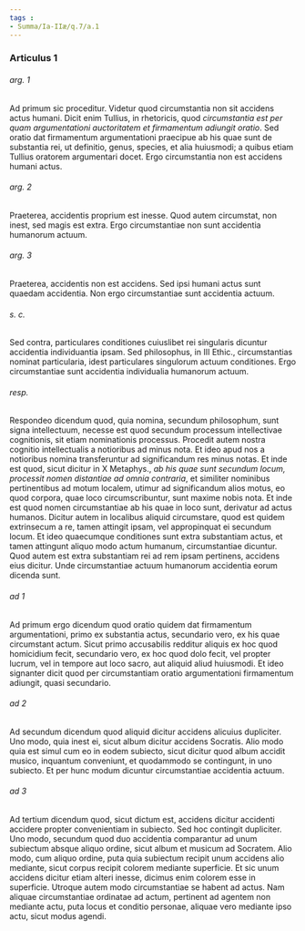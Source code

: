 ```yaml
---
tags : 
- Summa/Ia-IIæ/q.7/a.1
---
```


### Articulus 1

###### arg. 1
Ad primum sic proceditur. Videtur quod circumstantia non sit accidens actus humani. Dicit enim Tullius, in rhetoricis, quod *circumstantia est per quam argumentationi auctoritatem et firmamentum adiungit oratio*. Sed oratio dat firmamentum argumentationi praecipue ab his quae sunt de substantia rei, ut definitio, genus, species, et alia huiusmodi; a quibus etiam Tullius oratorem argumentari docet. Ergo circumstantia non est accidens humani actus.

###### arg. 2
Praeterea, accidentis proprium est inesse. Quod autem circumstat, non inest, sed magis est extra. Ergo circumstantiae non sunt accidentia humanorum actuum.

###### arg. 3
Praeterea, accidentis non est accidens. Sed ipsi humani actus sunt quaedam accidentia. Non ergo circumstantiae sunt accidentia actuum.

###### s. c.
Sed contra, particulares conditiones cuiuslibet rei singularis dicuntur accidentia individuantia ipsam. Sed philosophus, in III Ethic., circumstantias nominat particularia, idest particulares singulorum actuum conditiones. Ergo circumstantiae sunt accidentia individualia humanorum actuum.

###### resp.
Respondeo dicendum quod, quia nomina, secundum philosophum, sunt signa intellectuum, necesse est quod secundum processum intellectivae cognitionis, sit etiam nominationis processus. Procedit autem nostra cognitio intellectualis a notioribus ad minus nota. Et ideo apud nos a notioribus nomina transferuntur ad significandum res minus notas. Et inde est quod, sicut dicitur in X Metaphys., *ab his quae sunt secundum locum, processit nomen distantiae ad omnia contraria*, et similiter nominibus pertinentibus ad motum localem, utimur ad significandum alios motus, eo quod corpora, quae loco circumscribuntur, sunt maxime nobis nota. Et inde est quod nomen circumstantiae ab his quae in loco sunt, derivatur ad actus humanos. Dicitur autem in localibus aliquid circumstare, quod est quidem extrinsecum a re, tamen attingit ipsam, vel appropinquat ei secundum locum. Et ideo quaecumque conditiones sunt extra substantiam actus, et tamen attingunt aliquo modo actum humanum, circumstantiae dicuntur. Quod autem est extra substantiam rei ad rem ipsam pertinens, accidens eius dicitur. Unde circumstantiae actuum humanorum accidentia eorum dicenda sunt.

###### ad 1
Ad primum ergo dicendum quod oratio quidem dat firmamentum argumentationi, primo ex substantia actus, secundario vero, ex his quae circumstant actum. Sicut primo accusabilis redditur aliquis ex hoc quod homicidium fecit, secundario vero, ex hoc quod dolo fecit, vel propter lucrum, vel in tempore aut loco sacro, aut aliquid aliud huiusmodi. Et ideo signanter dicit quod per circumstantiam oratio argumentationi firmamentum adiungit, quasi secundario.

###### ad 2
Ad secundum dicendum quod aliquid dicitur accidens alicuius dupliciter. Uno modo, quia inest ei, sicut album dicitur accidens Socratis. Alio modo quia est simul cum eo in eodem subiecto, sicut dicitur quod album accidit musico, inquantum conveniunt, et quodammodo se contingunt, in uno subiecto. Et per hunc modum dicuntur circumstantiae accidentia actuum.

###### ad 3
Ad tertium dicendum quod, sicut dictum est, accidens dicitur accidenti accidere propter convenientiam in subiecto. Sed hoc contingit dupliciter. Uno modo, secundum quod duo accidentia comparantur ad unum subiectum absque aliquo ordine, sicut album et musicum ad Socratem. Alio modo, cum aliquo ordine, puta quia subiectum recipit unum accidens alio mediante, sicut corpus recipit colorem mediante superficie. Et sic unum accidens dicitur etiam alteri inesse, dicimus enim colorem esse in superficie. Utroque autem modo circumstantiae se habent ad actus. Nam aliquae circumstantiae ordinatae ad actum, pertinent ad agentem non mediante actu, puta locus et conditio personae, aliquae vero mediante ipso actu, sicut modus agendi.

